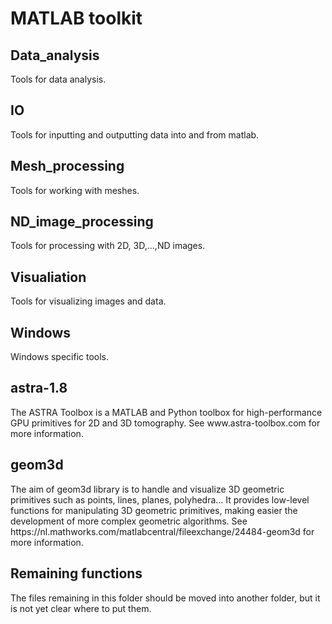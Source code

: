 <h1> MATLAB toolkit </h1>
<h2>Data_analysis</h2>
Tools for data analysis.
<h2>IO</h2>
Tools for inputting and outputting data into and from matlab.
<h2>Mesh_processing</h2>
Tools for working with meshes.
<h2>ND_image_processing</h2>
Tools for processing with 2D, 3D,...,ND images.
<h2>Visualiation</h2>
Tools for visualizing images and data.
<h2>Windows</h2>
Windows specific tools.
<h2>astra-1.8 </h2>
The ASTRA Toolbox is a MATLAB and Python toolbox for high-performance GPU primitives for 2D and 3D tomography. See www.astra-toolbox.com for more information.
<h2>geom3d</h2>
The aim of geom3d library is to handle and visualize 3D geometric primitives such as points, lines, planes, polyhedra... It provides low-level functions for manipulating 3D geometric primitives, making easier the development of more complex geometric algorithms. See https://nl.mathworks.com/matlabcentral/fileexchange/24484-geom3d for more information.


<h2>Remaining functions </h2>
The files remaining in this folder should be moved into another folder, but it is not yet clear where to put them.
